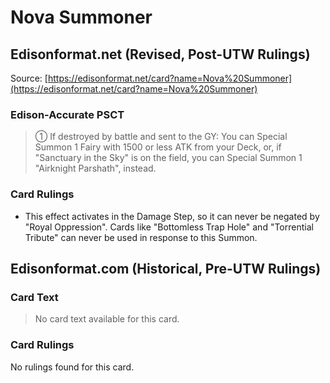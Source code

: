 # Nova Summoner

## Edisonformat.net (Revised, Post-UTW Rulings)

Source: [https://edisonformat.net/card?name=Nova%20Summoner](https://edisonformat.net/card?name=Nova%20Summoner)

### Edison-Accurate PSCT

> ① If destroyed by battle and sent to the GY:
> You can Special Summon 1 Fairy with 1500 or less ATK from your Deck,
> or, if "Sanctuary in the Sky" is on the field, you can Special Summon 1 "Airknight Parshath", instead.

### Card Rulings

*   This effect activates in the Damage Step, so it can never be negated by "Royal Oppression".
Cards like "Bottomless Trap Hole" and "Torrential Tribute" can never be used in response to this Summon.


## Edisonformat.com (Historical, Pre-UTW Rulings)

### Card Text

> No card text available for this card.

### Card Rulings

No rulings found for this card.


